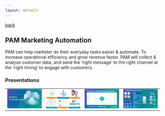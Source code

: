 ```yaml
---
layout: default
---
```


[back](./)

## PAM Marketing Automation

PAM can help marketer do their everyday tasks easier & automate. To increase operational efficiency and grow revenue faster. PAM will collect & analyze customer data, and send the ‘right message’ to the right channel at the ‘right timing’ to engage with customers.

### Presentations

<table>
  <tr>
    <td><img src="assets/img/pam/presents-slides-00-27995.png"></td>
    <td><img src="assets/img/pam/presents-slides-01-16836.png"></td>
    <td><img src="assets/img/pam/presents-slides-02-14868.png"></td>
    <td><img src="assets/img/pam/presents-slides-03-30686.png"></td>
  </tr>
</table>
